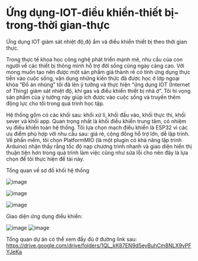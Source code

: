 # Ứng dụng-IOT-điều khiển-thiết bị-trong-thời gian-thực
Ứng dụng IOT giám sát nhiệt độ,độ ẩm và điều khiển thiết bị theo thời gian thực.

Trong thực tế khoa học công nghệ phát triển mạnh mẽ, nhu cầu của con người về các thiết bị thông minh hỗ trợ đời sống cũng ngày càng cao. Với mong muốn tạo nên được một sản phẩm giá thành rẻ có tính ứng dụng thực tiễn vào cuộc sống, vận dụng những kiến thức đã được học ở lớp ngoại khóa “Đồ án nhúng” tôi đã lên ý tưởng và thực hiện “ứng dụng IOT (Internet of Thing) giám sát nhiệt độ, khí gas và điều khiển thiết bị nhà ở”. Tôi hi vọng sản phẩm của ý tưởng này giúp ích được vào cuộc sống và truyền thêm động lực cho tôi trong quá trình học tập. 

Hệ thống gồm có các khối sau: khối xử lí, khối đầu vào, khối thực thi, khối sever và khối app. Quan trọng nhất là khối điều khiển trung tâm, có nhiệm vụ điều khiển toàn hệ thống.
Tôi lựa chọn mạch điều khiển là ESP32 vì các ưu điểm phù hợp với nhu cầu sau: giá rẻ, cộng đồng hỗ trợ lớn, dễ lập trình. 
Về phần mềm, tôi chọn PlatformMIO (là một plugin có khả năng lập trình Arduino) nhận thấy rằng tốc độ nạp chương trình nhanh 
và giao diện hiển thị thuận tiện hơn trong quá trình làm việc cũng như sửa lỗi cho nên đây là lựa chọn để tôi thực hiện đề tài này.

Tổng quan về sơ đồ khối hệ thống

![image](https://github.com/user-attachments/assets/8de31ed9-d517-411c-8317-847a75b711f3)

![image](https://github.com/user-attachments/assets/451dcbfe-46cc-4930-835d-e684eb059fdc)

![image](https://github.com/user-attachments/assets/c4166df1-c821-4a1e-98a7-072a41ff9d50)

Giao diện ứng dụng điều khiển:

![image](https://github.com/user-attachments/assets/07b649ea-2e7e-47ac-aa97-f363bcf7e597)
![image](https://github.com/user-attachments/assets/7280a2aa-59f6-4226-af67-5c60366dd2f6)

Tổng quan dự án có thể xem đầy đủ ở đường link sau: https://drive.google.com/drive/folders/1QL_kK87EN9d5eyBuhCm8NLX9yPFYJeKa
